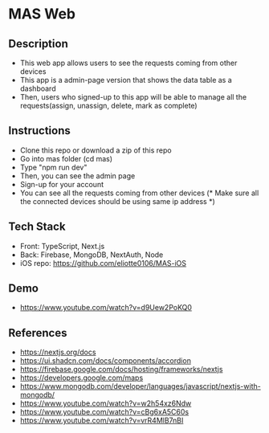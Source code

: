 # MAS Web

## Description
* This web app allows users to see the requests coming from other devices
* This app is a admin-page version that shows the data table as a dashboard
* Then, users who signed-up to this app will be able to manage all the requests(assign, unassign, delete, mark as complete) 

## Instructions
* Clone this repo or download a zip of this repo
* Go into mas folder (cd mas)
* Type "npm run dev"
* Then, you can see the admin page
* Sign-up for your account
* You can see all the requests coming from other devices (* Make sure all the connected devices should be using same ip address *)

## Tech Stack
* Front: TypeScript, Next.js
* Back: Firebase, MongoDB, NextAuth, Node
* iOS repo: https://github.com/eliotte0106/MAS-iOS

## Demo
* https://www.youtube.com/watch?v=d9Uew2PoKQ0

## References
* https://nextjs.org/docs
* https://ui.shadcn.com/docs/components/accordion
* https://firebase.google.com/docs/hosting/frameworks/nextjs
* https://developers.google.com/maps
* https://www.mongodb.com/developer/languages/javascript/nextjs-with-mongodb/
* https://www.youtube.com/watch?v=w2h54xz6Ndw
* https://www.youtube.com/watch?v=cBg6xA5C60s
* https://www.youtube.com/watch?v=vrR4MlB7nBI

